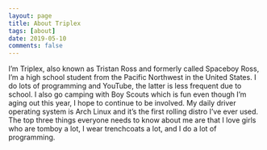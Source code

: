```yaml
---
layout: page
title: About Triplex
tags: [about]
date: 2019-05-10
comments: false
---
```


I’m Triplex, also known as Tristan Ross and formerly called Spaceboy Ross, I’m a high school student from the Pacific Northwest in the United States. I do lots of programming and YouTube, the latter is less frequent due to school. I also go camping with Boy Scouts which is fun even though I’m aging out this year, I hope to continue to be involved. My daily driver operating system is Arch Linux and it’s the first rolling distro I’ve ever used. The top three things everyone needs to know about me are that I love girls who are tomboy a lot, I wear trenchcoats a lot, and I do a lot of programming.
